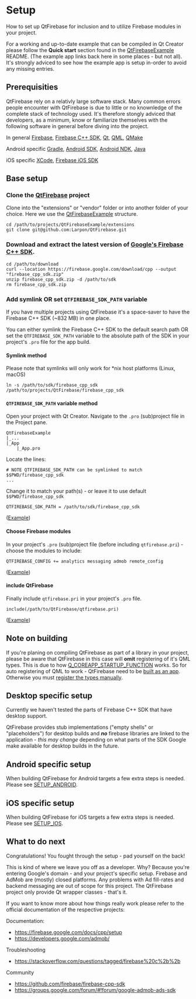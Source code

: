 # Setup
How to set up QtFirebase for inclusion and to utilize Firebase modules in your project.

For a working and up-to-date example that can be compiled in Qt Creator please follow the **Quick start** section found in the [QtFirebaseExample](https://github.com/Larpon/QtFirebaseExample) README. (The example app links back here in some places - but not all). It's strongly adviced to see how the example app is setup in-order to avoid any missing entries.

## Prerequisities
QtFirebase rely on a relativly large software stack. Many common errors people encounter with QtFirebase is due to little or no knownledge of the complete stack of technology used. It's therefore stongly adviced that developers, as a minimum, know or familiarize themselves with the following software in general before diving into the project.

In general
[Firebase](https://firebase.google.com/docs), [Firebase C++ SDK](https://firebase.google.com/docs/cpp/setup), [Qt](https://qt.io), [QML](https://doc.qt.io/qt-5/qmlapplications.html), [QMake](https://doc.qt.io/qt-5/qmake-manual.html)

Android specific
[Gradle](https://gradle.org/), [Android SDK](https://developer.android.com/studio/releases/sdk-tools), [Android NDK](https://developer.android.com/ndk/), [Java](https://www.oracle.com/technetwork/java/index.html)

iOS specific
[XCode](https://developer.apple.com/xcode/), [Firebase iOS SDK](https://firebase.google.com/download/ios)

## Base setup

### Clone the [QtFirebase](https://github.com/Larpon/QtFirebase) project

Clone into the "extensions" or "vendor" folder or into another folder of your choice.
Here we use the [QtFirebaseExample](https://github.com/Larpon/QtFirebaseExample) structure.

```
cd /path/to/projects/QtFirebaseExample/extensions
git clone git@github.com:Larpon/QtFirebase.git
```

### Download and extract the latest version of [Google's Firebase C++ SDK](https://firebase.google.com/docs/cpp/setup).

```
cd /path/to/download
curl --location https://firebase.google.com/download/cpp --output "firebase_cpp_sdk.zip"
unzip firebase_cpp_sdk.zip -d /path/to/sdk
rm firebase_cpp_sdk.zip
```

### Add symlink OR set `QTFIREBASE_SDK_PATH` variable

If you have multiple projects using QtFirebase it's a space-saver to have the Firebase C++ SDK (~832 MB) in one place.

You can either symlink the Firebase C++ SDK to the default search path OR set the `QTFIREBASE_SDK_PATH` variable to the absolute path of the SDK in your project's `.pro` file for the app build.

#### Symlink method

Please note that symlinks will only work for \*nix host platforms (Linux, macOS)
```
ln -s /path/to/sdk/firebase_cpp_sdk /path/to/projects/QtFirebase/firebase_cpp_sdk
```

#### `QTFIREBASE_SDK_PATH` variable method

Open your project with Qt Creator.
Navigate to the `.pro` (sub)project file in the Project pane.
```
QtFirebaseExample
|_...
|_App
    |_App.pro
```

Locate the lines:
```
# NOTE QTFIREBASE_SDK_PATH can be symlinked to match $$PWD/firebase_cpp_sdk
...
```

Change it to match your path(s) - or leave it to use default `$$PWD/firebase_cpp_sdk`
```
QTFIREBASE_SDK_PATH = /path/to/sdk/firebase_cpp_sdk
```
([Example](https://github.com/Larpon/QtFirebaseExample/blob/cc190b/App/App.pro#L86-L87))

#### Choose Firebase modules
In your project's `.pro` (sub)project file (before including `qtfirebase.pri`) - choose the modules to include:
```
QTFIREBASE_CONFIG += analytics messaging admob remote_config
```
([Example](https://github.com/Larpon/QtFirebaseExample/blob/cc190b/App/App.pro#L88))

#### include QtFirebase
Finally include `qtfirebase.pri` in your project's `.pro` file.
```
include(/path/to/QtFirebase/qtfirebase.pri)
```
([Example](https://github.com/Larpon/QtFirebaseExample/blob/cc190b/App/App.pro#L93-L94))

## Note on building
If you're planing on compiling QtFirebase as part of a library in your project, please be aware that QtFirebase in this case will **omit** registering of it's QML types. This is due to how [Q_COREAPP_STARTUP_FUNCTION](https://doc.qt.io/qt-5/qcoreapplication.html#Q_COREAPP_STARTUP_FUNCTION) works. So for auto registering of QML to work - QtFirebase need to be [built as an app](https://github.com/Larpon/QtFirebaseExample/blob/ada77a8b0cde17f8da8df89015bf111ae2c1f328/App/App.pro#L1). Otherwise you must [register the types manually](https://github.com/Larpon/QtFirebase/blob/2ba1c1e4d7cf174aad2108bcdf19c29acdcf6610/qtfirebase_register.h#L79-L113).

## Desktop specific setup
Currently we haven't tested the parts of Firebase C++ SDK that have desktop support.

QtFirebase provides stub implementations ("empty shells" or "placeholders") for desktop builds and ***no*** firebase libraries are linked to the application - *this may change* depending on what parts of the SDK Google make available for desktop builds in the future.

## Android specific setup
When building QtFirebase for Android targets a few extra steps is needed.
Please see [SETUP_ANDROID](https://github.com/Larpon/QtFirebase/blob/master/docs/SETUP_ANDROID.md).

## iOS specific setup
When building QtFirebase for iOS targets a few extra steps is needed.
Please see [SETUP_IOS](https://github.com/Larpon/QtFirebase/blob/master/docs/SETUP_IOS.md).

## What to do next

Congratulations! You fought through the setup - pad yourself on the back!

This is kind of where we leave you off as a developer. Why? Because you're entering Google's domain - and your project's specific setup.
Firebase and AdMob are (mostly) closed platforms. Any problems with Ad fill-rates and backend messaging are out of scope for this project.
The QtFirebase project only provide Qt wrapper classes - that's it.

If you want to know more about how things really work please refer to the official documentation of the respective projects:

Documentation:
* https://firebase.google.com/docs/cpp/setup
* https://developers.google.com/admob/

Troubleshooting
* https://stackoverflow.com/questions/tagged/firebase%20c%2b%2b

Community
* https://github.com/firebase/firebase-cpp-sdk
* https://groups.google.com/forum/#!forum/google-admob-ads-sdk
